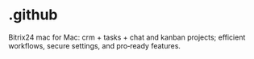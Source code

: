 # .github
Bitrix24 mac for Mac: crm + tasks + chat and kanban projects; efficient workflows, secure settings, and pro‑ready features.

